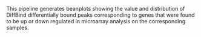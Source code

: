 This pipeline generates beanplots showing the value and distribution of DiffBind differentially bound peaks corresponding to genes that were found to be up or down regulated in microarray analysis on the corresponding samples.
